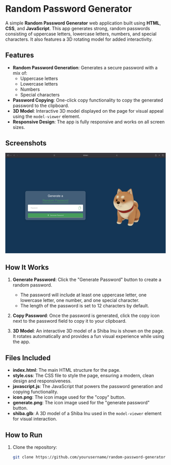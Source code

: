 # Random Password Generator

A simple **Random Password Generator** web application built using **HTML**, **CSS**, and **JavaScript**. This app generates strong, random passwords consisting of uppercase letters, lowercase letters, numbers, and special characters. It also features a 3D rotating model for added interactivity.

## Features

- **Random Password Generation**: Generates a secure password with a mix of:
  - Uppercase letters
  - Lowercase letters
  - Numbers
  - Special characters
- **Password Copying**: One-click copy functionality to copy the generated password to the clipboard.
- **3D Model**: Interactive 3D model displayed on the page for visual appeal using the `model-viewer` element.
- **Responsive Design**: The app is fully responsive and works on all screen sizes.

## Screenshots

![Random Password Generator Screenshot](screenshot.png)

## How It Works

1. **Generate Password**: Click the "Generate Password" button to create a random password.
   - The password will include at least one uppercase letter, one lowercase letter, one number, and one special character.
   - The length of the password is set to 12 characters by default.
   
2. **Copy Password**: Once the password is generated, click the copy icon next to the password field to copy it to your clipboard.

3. **3D Model**: An interactive 3D model of a Shiba Inu is shown on the page. It rotates automatically and provides a fun visual experience while using the app.

## Files Included

- **index.html**: The main HTML structure for the page.
- **style.css**: The CSS file to style the page, ensuring a modern, clean design and responsiveness.
- **javascript.js**: The JavaScript that powers the password generation and copying functionality.
- **icon.png**: The icon image used for the "copy" button.
- **generate.png**: The icon image used for the "generate password" button.
- **shiba.glb**: A 3D model of a Shiba Inu used in the `model-viewer` element for visual interaction.

## How to Run

1. Clone the repository:
   ```bash
   git clone https://github.com/yourusername/random-password-generator.git
